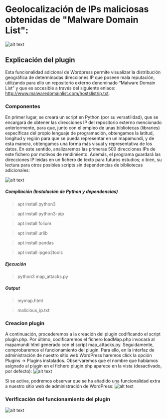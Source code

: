 # Geolocalización de IPs maliciosas obtenidas de "Malware Domain List":
![alt text](https://lh5.googleusercontent.com/KG_-un2df4PZqysWg64xA7zUZHz9QmLtxAbWOoD42aDZzRW5h16F2GdGiuFtRE7mBzts-7DyNezg9KEScBaG3N-RdrOew6nug8fMMyaiEQWXTnseg73uE3iYq7umqmum1ZrlUkDW)

## Explicación del plugin
Esta funcionalidad adicional de Wordpress permite visualizar la distribución geográfica de determinadas direcciones IP que poseen mala reputación, utilizando para ello un repositorio externo denominado “Malware Domain List” y que es accesible a través del siguiente enlace: http://www.malwaredomainlist.com/hostslist/ip.txt.

### Componentes
En primer lugar, se creará un script en Python (por su versatilidad), que se encargará de obtener las direcciones IP del repositorio externo mencionado anteriormente, para que, junto con el empleo de unas bibliotecas (libraries) específicas del propio lenguaje de programación, obtengamos la latitud, longitud y región para que se pueda representar en un mapamundi, y de esta manera, obtengamos una forma más visual y representativa de los datos. En este sentido, analizaremos las primeras 500 direcciones IPs de este fichero por motivos de rendimiento. Además, el programa guardará las direcciones IP leídas en un fichero de texto para futuros estudios; o bien, su lectura para otros posibles scripts sin dependencias de bibliotecas adicionales:

![alt text](https://lh3.googleusercontent.com/blb3NOQbZvoHcYWxaVmhaIi9mjmfGRi-MvA7HGf3E_-taHL9LqpkjNyNzTbpaOGwq4-ImePQIO2cx-CaNj9oVPvwQrGeHAbBtHcXH5HcpS16g0tf72L8wnnRxwMw9aO1Z_yjbBjs)

##### Compilación (Instalación de Python y dependencias)
> apt install python3

> apt install python3-pip

> apt install folium

> apt install urlib

> apt install pandas

> apt install ipgeo2tools


##### Ejecución
> python3 map_attacks.py

##### Output
> mymap.html

> malicious_ip.txt

### Creacion plugin
A continuación, procederemos a la creación del plugin codificando el script plugin.php. Por último, codificaremos el fichero loadMap.php invocará al mapamundi html generado con el script map_attacks.py. Seguidamente, comprobaremos el funcionamiento del plugin. Para ello, en la interfaz de administración de nuestro sitio web WordPress haremos click la opción Plugins → Plugins instalados. Observaremos que el nombre que habíamos asignado al plugin en el fichero plugin.php aparece en la vista (desactivado, por defecto):
![alt text](https://lh6.googleusercontent.com/x34kM7XHeV1rZ4-R2AvMud-H40pdcixAteMz3BzS7qAK2yflDdtYBN2lk6PVZQMMq61kMvAeQscLItD3tVLYijw1WwiQE-HrMju30gQeLNpkXXPXxRug9Lwp0UqoHUekxs8lq3SX)

Si se activa, podremos observar que se ha añadido una funcionalidad extra a nuestro sitio web de administración de WordPress:
![alt text](https://lh6.googleusercontent.com/9D9UW0ZzBcp3IpLKoc4ABQLGayuK67X-hjZEZnyBm2B57ZaAUPnGNqoV3JK8oqTBoEt6wVLfatmAWvvl7KLP037o7c-qJsi0JORTXL8sZJSDt0TRgsBrlETu4qTFgbrFN7p1fflU)

### Verificación del funcionamiento del plugin
![alt text](https://lh5.googleusercontent.com/KG_-un2df4PZqysWg64xA7zUZHz9QmLtxAbWOoD42aDZzRW5h16F2GdGiuFtRE7mBzts-7DyNezg9KEScBaG3N-RdrOew6nug8fMMyaiEQWXTnseg73uE3iYq7umqmum1ZrlUkDW)
